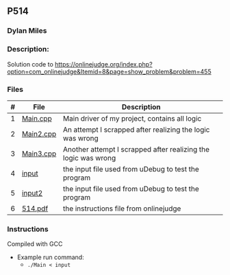 ## P514
### Dylan Miles
### Description:
Solution code to https://onlinejudge.org/index.php?option=com_onlinejudge&Itemid=8&page=show_problem&problem=455

### Files

|   #   | File            | Description                                        |
| :---: | --------------- | -------------------------------------------------- |
|   1   | [Main.cpp](./Main.cpp)         | Main driver of my project, contains all logic      |
|   2   | [Main2.cpp](./Main2.cpp)         | An attempt I scrapped after realizing the logic was wrong      |
|   3   | [Main3.cpp](./Main3.cpp)         | Another attempt I scrapped after realizing the logic was wrong      |
|   4   | [input](./input)         | the input file used from uDebug to test the program      |
|   5   | [input2](./input2)         | the input file used from uDebug to test the program      |
|   6   | [514.pdf](./514.pdf)         | the instructions file from onlinejudge      |

### Instructions

Compiled with GCC

- Example run command:
    - `./Main < input`
